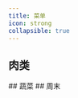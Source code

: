 ```yaml
---
title: 菜单
icon: strong
collapsible: true
---
```


## 肉类
<OrderFood :list="meatList"/>
## 蔬菜
<OrderFood :list="vegetableList"/>
## 周末
<OrderFood :list="weekendList"/>
<script setup lang="ts">
import OrderFood from '@source/components/OrderFood.vue'
const meatList = [
    '剁椒蒸排骨', '小炒黄牛肉','煎鸡翅','爆炒虾仁','清蒸鲈鱼','花甲鸡蛋豆腐娃娃菜', '红烧罗非鱼(L)', '小炒肉', '鸡腿扒', '爆炒花甲', '油焖大虾', '砂锅粥', '盐焗鸡', '白粥套餐', '隔水蒸鸡腿', '炒米粉', '炒饭', '虾仁滑蛋', '滑蛋牛肉', '烧腊', '玉米胡萝卜排骨汤', '鹿茸菇鸡汤', '烧鸡(外)', '烧鸡拼排骨(外)'
]
const vegetableList = [
    '蒜蓉娃娃菜', '蒜蓉生菜','蒸茄子','爆炒菠菜','西兰花炒鸡蛋','白灼菜心'
]
const weekendList = [
    '牛肉火锅','椰子鸡','海鲜火锅','火锅','烧烤(外)','烤鱼(外)','外面吃','炒菜'
]
</script>
